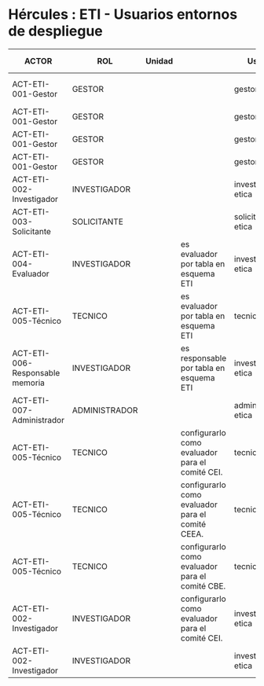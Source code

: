 # Hércules : ETI \- Usuarios entornos de despliegue





| ACTOR | ROL | Unidad |  | Usuario | Contraseña IC \- TEST | Contraseña DEMO | PersonaRef | Datos personaRef |
| --- | --- | --- | --- | --- | --- | --- | --- | --- |
| ACT\-ETI\-001\-Gestor | GESTOR |  |  | gestor\-etica | gestor\-etica | gestor\-etica\-2021 | 01925489 | ANA MARIA BRAVO MARTIN (ana.bravo@um.es) |
| ACT\-ETI\-001\-Gestor | GESTOR |  |  | gestor1\-etica | gestor1\-etica | gestor1\-etica\-2021 | 33485943 | MARAVILLAS AMOROS BOIX (mamoros@[um.es](http://um.es "http://um.es")) |
| ACT\-ETI\-001\-Gestor | GESTOR |  |  | gestor2\-etica | gestor2\-etica | gestor2\-etica\-2021 | 44751711 | LUCIA AMOROS POVEDA (lamoros@[um.es](http://um.es "http://um.es")) |
| ACT\-ETI\-001\-Gestor | GESTOR |  |  | gestor3\-etica | gestor3\-etica | gestor3\-etica\-2021 | 27438707 | ASCENSION ANDUA SANCHEZ (aas@[um.es](http://um.es "http://um.es")) |
| ACT\-ETI\-002\-Investigador | INVESTIGADOR |  |  | investigador1\-etica | investigador1\-etica | investigador1\-etica\-2021 | 48517010 | ANGELA ALMELA SANCHEZ\-LAFUENTE (angelalm@um.es) |
| ACT\-ETI\-003\-Solicitante | SOLICITANTE |  |  | solicitante\-etica | solicitante\-etica | solicitante\-etica\-2021 | 22481020 | MARIA ANGELES ABAD MATEO (amngeles@um.es) |
| ACT\-ETI\-004\-Evaluador | INVESTIGADOR |  | es evaluador por tabla en esquema ETI | investigador2\-etica | investigador2\-etica | investigador2\-etica\-2021 | 52364567 | SIMON EMILIO ALONSO ALVAREZ (simonalonso@um.es) |
| ACT\-ETI\-005\-Técnico | TECNICO |  | es evaluador por tabla en esquema ETI | tecnico\-etica | tecnico\-etica | tecnico\-etica\-2021 | 77503584 | ANTONIO ALBERTUS MORALES (albertus@[um.es](http://um.es "http://um.es")) |
| ACT\-ETI\-006\-Responsable memoria | INVESTIGADOR |  | es responsable por tabla en esquema ETI | investigador3\-etica | investigador3\-etica | investigador3\-etica\-2021 | 02221287 | ENRIQUE ALVAREZ CORA (eacora@um.es) |
| ACT\-ETI\-007\-Administrador | ADMINISTRADOR |  |  | administrador\-etica | administrador\-etica | administrador\-etica\-2021 | 01889311 | LUIS ALBERTO MEJIA TROYA (luisalberto.mejiat@um.es) |
| ACT\-ETI\-005\-Técnico | TECNICO |  | configurarlo como evaluador para el comité CEI. | tecnico1\-etica | tecnico1\-etica | tecnico1\-etica\-2021 | 34784622 | JOSE MARIA ABELLAN PERPIÑAN (dionisos@[um.es](http://um.es "http://um.es")) |
| ACT\-ETI\-005\-Técnico | TECNICO |  | configurarlo como evaluador para el comité CEEA. | tecnico2\-etica | tecnico2\-etica | tecnico2\-etica\-2021 | 27486472 | MARIA MERCEDES ABELLAN SANCHEZ (mmas@[um.es](http://um.es "http://um.es")) |
| ACT\-ETI\-005\-Técnico | TECNICO |  | configurarlo como evaluador para el comité CBE. | tecnico3\-etica | tecnico3\-etica | tecnico3\-etica\-2021 | 34977558 | JOSE ARTURO ABRALDES VALEIRAS (abraldes@[um.es](http://um.es "http://um.es")) |
| ACT\-ETI\-002\-Investigador | INVESTIGADOR |  | configurarlo como evaluador para el comité CEI. | investigador4\-etica | investigador4\-etica | investigador4\-etica\-2021 | 48541829 | JAVIER ALPAÑEZ SOLER (javieras@[um.es](http://um.es "http://um.es")) |
| ACT\-ETI\-002\-Investigador | INVESTIGADOR |  |  | investigador5\-etica | investigador5\-etica | investigador5\-etica\-2021 | 27453914 | MARIA DOLORES ALMAGRO SANCHEZ (mdas@[um.es](http://um.es "http://um.es")) |




